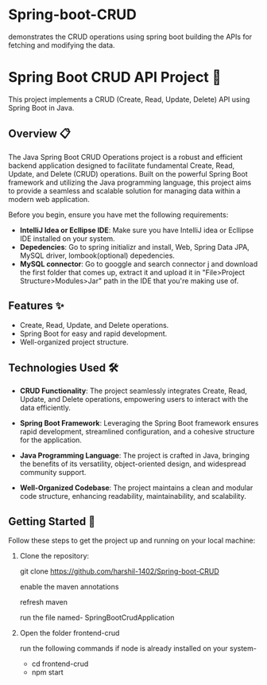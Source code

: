 # Spring-boot-CRUD
demonstrates the CRUD operations using spring boot building the APIs for fetching and modifying the data.

# Spring Boot CRUD API Project 🚀

This project implements a CRUD (Create, Read, Update, Delete) API using Spring Boot in Java.

## Overview 📋

The Java Spring Boot CRUD Operations project is a robust and efficient backend application designed to facilitate fundamental Create, Read, Update, and Delete (CRUD) operations. Built on the powerful Spring Boot framework and utilizing the Java programming language, this project aims to provide a seamless and scalable solution for managing data within a modern web application.

Before you begin, ensure you have met the following requirements:
- **IntelliJ Idea or Ecllipse IDE**: Make sure you have IntelliJ idea or Ecllipse IDE installed on your system.
- **Depedencies**: Go to spring initializr and install, Web, Spring Data JPA, MySQL driver, lombook(optional) depedencies.
- **MySQL connector**: Go to googgle and search connector j and download the first folder that comes up, extract it and upload it in "File>Project Structure>Modules>Jar" path  in the IDE that you're making use of.


## Features ✨

- Create, Read, Update, and Delete operations.
- Spring Boot for easy and rapid development.
- Well-organized project structure.

## Technologies Used 🛠️

- **CRUD Functionality**: The project seamlessly integrates Create, Read, Update, and Delete operations, empowering users to interact with the data efficiently.

- **Spring Boot Framework**: Leveraging the Spring Boot framework ensures rapid development, streamlined configuration, and a cohesive structure for the application.

- **Java Programming Language**: The project is crafted in Java, bringing the benefits of its versatility, object-oriented design, and widespread community support.

- **Well-Organized Codebase**: The project maintains a clean and modular code structure, enhancing readability, maintainability, and scalability.


## Getting Started 🚦

Follow these steps to get the project up and running on your local machine:

1. Clone the repository:

   git clone https://github.com/harshil-1402/Spring-boot-CRUD

   enable the maven annotations

   refresh maven

   run the file named- SpringBootCrudApplication

2. Open the folder frontend-crud
   
   run the following commands if node is already installed on your system-
   - cd frontend-crud
   - npm start
